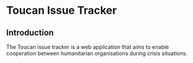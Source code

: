 # Toucan Issue Tracker

## Introduction

The Toucan issue tracker is a web application that aims to enable 
cooperation between humanitarian organisations during crisis situations.






